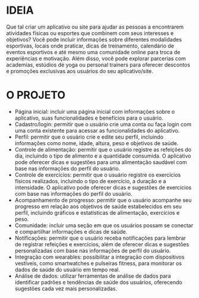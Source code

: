 # IDEIA
Que tal criar um aplicativo ou site para ajudar as pessoas a encontrarem atividades físicas ou esportes que combinem com seus interesses e objetivos? 
Você pode incluir informações sobre diferentes modalidades esportivas, locais onde praticar, dicas de treinamento, 
calendário de eventos esportivos e até mesmo uma comunidade online para troca de experiências e motivação. 
Além disso, você pode explorar parcerias com academias, 
estúdios de yoga ou personal trainers para oferecer descontos e promoções exclusivas aos usuários do seu aplicativo/site.

# O PROJETO 

+ Página inicial: incluir uma página inicial com informações sobre o aplicativo, suas funcionalidades e benefícios para o usuário.
+ Cadastro/login: permitir que o usuário crie uma conta ou faça login com uma conta existente para acessar as funcionalidades do aplicativo.
+ Perfil: permitir que o usuário crie e edite seu perfil, incluindo informações como nome, idade, altura, peso e objetivos de saúde.
+ Controle de alimentação: permitir que o usuário registre as refeições do dia, incluindo o tipo de alimento e a quantidade consumida. O aplicativo pode oferecer dicas e sugestões para uma alimentação saudável com base nas informações do perfil do usuário.
+ Controle de exercícios: permitir que o usuário registre os exercícios físicos realizados, incluindo o tipo de exercício, a duração e a intensidade. O aplicativo pode oferecer dicas e sugestões de exercícios com base nas informações do perfil do usuário.
+ Acompanhamento de progresso: permitir que o usuário acompanhe seu progresso em relação aos objetivos de saúde estabelecidos em seu perfil, incluindo gráficos e estatísticas de alimentação, exercícios e peso.
+ Comunidade: incluir uma seção em que os usuários possam se conectar e compartilhar informações e dicas de saúde.
+ Notificações: permitir que o usuário receba notificações para lembrar de registrar refeições e exercícios, além de oferecer dicas e sugestões personalizadas com base nas informações de perfil do usuário.
+ Integração com wearables: possibilitar a integração com dispositivos vestíveis, como smartwatches e pulseiras fitness, para monitorar os dados de saúde do usuário em tempo real.
+ Análise de dados: utilizar ferramentas de análise de dados para identificar padrões e tendências de saúde dos usuários, oferecendo sugestões cada vez mais personalizadas.

